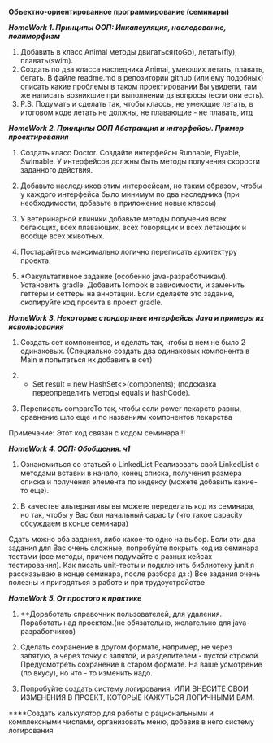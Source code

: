 **Объектно-ориентированное программирование (семинары)**

***HomeWork 1. Принципы ООП: Инкапсуляция, наследование, полиморфизм***

1. Добавить в класс Animal методы двигаться(toGo), летать(fly), плавать(swim). 
2. Создать по два класса наследника Animal, умеющих летать, плавать, бегать. В файле readme.md в репозитории github (или ему подобных) описать какие проблемы в таком проектировании Вы увидели, там же написать возникшие при выполнении дз вопросы (если они есть). 
3. P.S. Подумать и сделать так, чтобы классы, не умеющие летать, в итоговом коде летать не должны, не плавающие - не плавать, итд

***HomeWork 2. Принципы ООП Абстракция и интерфейсы. Пример проектирования***

1. Создать класс Doctor. Создайте интерфейсы Runnable, Flyable, Swimable. У интерфейсов должны быть
методы получения скорости заданного действия.

2. Добавьте наследников этим интерфейсам, но таким образом,
чтобы у каждого интерфейса было минимум по два наследника (при необходимости, добавьте в приложение новые классы)

3. У ветеринарной клиники добавьте методы получения всех бегающих, всех плавающих, всех говорящих и всех летающих и вообще всех животных.

4. Постарайтесь максимально логично переписать архитектуру проекта.

5. *Факультативное задание (особенно java-разработчикам). Установить gradle. Добавить lombok в зависимости, и заменить геттеры и сеттеры на аннотации. Если сделаете это задание, скопируйте код проекта в проект gradle.

***HomeWork 3. Некоторые стандартные интерфейсы Java и примеры их использования***

1. Создать сет компонентов, и сделать так, чтобы в нем не было 2 одинаковых. (Специально создать два одинаковых компонента в Main и попытаться их добавить в сет)

2. * Set<Component> result = new HashSet<>(components); (подсказка переопределить методы equals и hashCode).

3. Переписать compareTo так, чтобы если power лекарств равны, сравнение шло еще и по названиям компонентов лекарства

Примечание: Этот код связан с кодом семинара!!!

***HomeWork 4. ООП: Обобщения. ч1***

1. Ознакомиться со статьей о LinkedList
Реализовать свой LinkedList с методами вставки в начало, конец списка, получения размера списка и получения элемента по индексу (можете добавить какие-то еще).

2. В качестве альтернативы вы можете переделать код из семинара, но так, чтобы у Вас был начальный capacity (что такое capacity обсуждаем в конце семинара)

Сдать можно оба задания, либо какое-то одно на выбор.
Если эти два задания для Вас очень сложные, попробуйте покрыть код из семинара тестами (все методы, причем подумайте о разных кейсах тестирования). Как писать unit-тесты и подключить библиотеку junit я рассказываю в конце семинара, после разбора дз :)
Все задания очень полезны и пригодяться в работе и при трудоустройстве

***HomeWork 5. От простого к практике***

1. **Доработать справочник пользователей, для удаления. Поработать над проектом.(не обязательно, желательно для java-разработчиков)

2. Сделать сохранение в другом формате, например, не через запятую, а через точку с запятой, и разделителем - пустой строкой. Предусмотреть сохранение в старом формате. На ваше усмотрение (по вкусу), но что - то изменить надо.

3. Попробуйте создать систему логирования.
ИЛИ ВНЕСИТЕ СВОИ ИЗМЕНЕНИЯ В ПРОЕКТ, КОТОРЫЕ КАЖУТЬСЯ ЛОГИЧНЫМИ ВАМ.

****Создать калькулятор для работы с рациональными и комплексными числами, организовать меню, добавив в него систему логирования